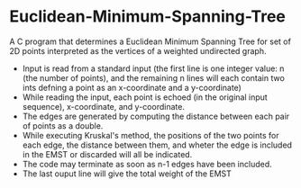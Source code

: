 # Euclidean-Minimum-Spanning-Tree
 A C program that determines a Euclidean Minimum Spanning Tree for set of 2D points interpreted as the vertices of a weighted undirected graph.

- Input is read from a standard input (the first line is one integer value: n (the number of points), and the remaining n lines will each contain two ints defning a point as an x-coordinate and a y-coordinate)
- While reading the input, each point is echoed (in the original input sequence), x-coordinate, and y-coordinate. 
- The edges are generated by computing the distance between each pair of points as a double. 
- While executing Kruskal's method, the positions of the two points for each edge, the distance between them, and wheter the edge is included in the EMST or discarded will all be indicated. 
- The code may terminate as soon as n-1 edges have been included. 
- The last ouput line will give the total weight of the EMST
